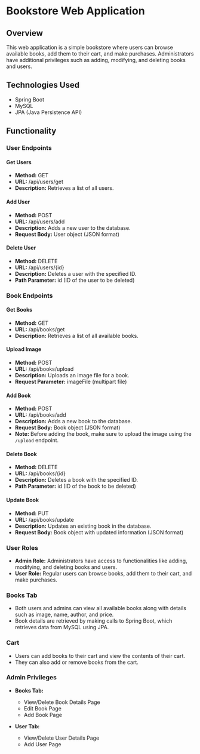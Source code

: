 # Bookstore Web Application

## Overview
This web application is a simple bookstore where users can browse available books, add them to their cart, and make purchases. Administrators have additional privileges such as adding, modifying, and deleting books and users.

## Technologies Used
- Spring Boot
- MySQL
- JPA (Java Persistence API)

## Functionality

### User Endpoints

#### Get Users
- **Method:** GET
- **URL:** /api/users/get
- **Description:** Retrieves a list of all users.

#### Add User
- **Method:** POST
- **URL:** /api/users/add
- **Description:** Adds a new user to the database.
- **Request Body:** User object (JSON format)

#### Delete User
- **Method:** DELETE
- **URL:** /api/users/{id}
- **Description:** Deletes a user with the specified ID.
- **Path Parameter:** id (ID of the user to be deleted)

### Book Endpoints

#### Get Books
- **Method:** GET
- **URL:** /api/books/get
- **Description:** Retrieves a list of all available books.

#### Upload Image
- **Method:** POST
- **URL:** /api/books/upload
- **Description:** Uploads an image file for a book.
- **Request Parameter:** imageFile (multipart file)

#### Add Book
- **Method:** POST
- **URL:** /api/books/add
- **Description:** Adds a new book to the database.
- **Request Body:** Book object (JSON format)
- **Note:** Before adding the book, make sure to upload the image using the `/upload` endpoint.

#### Delete Book
- **Method:** DELETE
- **URL:** /api/books/{id}
- **Description:** Deletes a book with the specified ID.
- **Path Parameter:** id (ID of the book to be deleted)

#### Update Book
- **Method:** PUT
- **URL:** /api/books/update
- **Description:** Updates an existing book in the database.
- **Request Body:** Book object with updated information (JSON format)

### User Roles
- **Admin Role:** Administrators have access to functionalities like adding, modifying, and deleting books and users.
- **User Role:** Regular users can browse books, add them to their cart, and make purchases.

### Books Tab
- Both users and admins can view all available books along with details such as image, name, author, and price.
- Book details are retrieved by making calls to Spring Boot, which retrieves data from MySQL using JPA.

### Cart
- Users can add books to their cart and view the contents of their cart.
- They can also add or remove books from the cart.

### Admin Privileges
- **Books Tab:**
  - View/Delete Book Details Page
  - Edit Book Page
  - Add Book Page

- **User Tab:**
  - View/Delete User Details Page
  - Add User Page
